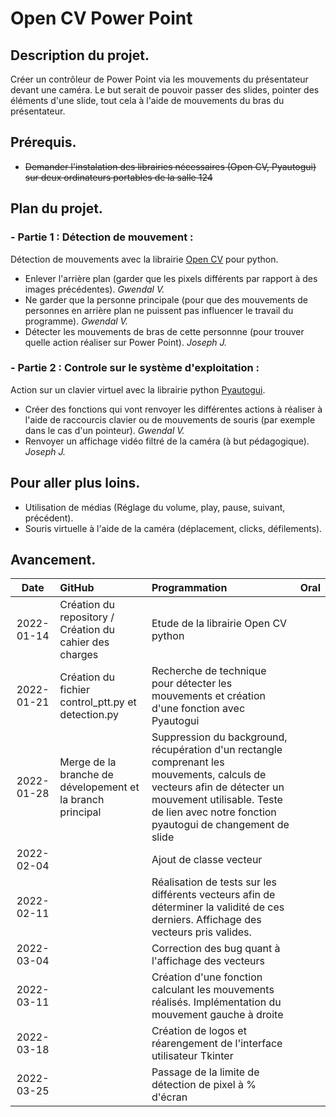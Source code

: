 # Open CV Power Point

## __Description du projet.__
Créer un contrôleur de Power Point via les mouvements du présentateur devant une caméra. Le but serait de pouvoir passer des slides, pointer des éléments d'une slide, tout cela à l'aide de mouvements du bras du présentateur.

## __Prérequis.__
  - ~~Demander l'instalation des librairies nécessaires (Open CV, Pyautogui) sur deux ordinateurs portables de la salle 124~~

## __Plan du projet.__
### - Partie 1 : Détection de mouvement :
Détection de mouvements avec la librairie [Open CV](https://pypi.org/project/opencv-python/) pour python.
  - Enlever l'arrière plan (garder que les pixels différents par rapport à des images précédentes). _Gwendal V._
  - Ne garder que la personne principale (pour que des mouvements de personnes en arrière plan ne puissent pas influencer le travail du programme). _Gwendal V._
  - Détecter les mouvements de bras de cette personnne (pour trouver quelle action réaliser sur Power Point). _Joseph J._

### - Partie 2 : Controle sur le système d'exploitation :
Action sur un clavier virtuel avec la librairie python [Pyautogui](https://github.com/asweigart/pyautogui).
  - Créer des fonctions qui vont renvoyer les différentes actions à réaliser à l'aide de raccourcis clavier ou de mouvements de souris (par exemple dans le cas d'un pointeur). _Gwendal V._
  - Renvoyer un affichage vidéo filtré de la caméra (à but pédagogique). _Joseph J._

## __Pour aller plus loins.__
 - Utilisation de médias (Réglage du volume, play, pause, suivant, précédent).
 - Souris virtuelle à l'aide de la caméra (déplacement, clicks, défilements).

## __Avancement.__

| Date | GitHub | Programmation | Oral |
| :---: | :--- | :--- | :--- |
| 2022-01-14 | Création du repository / Création du cahier des charges | Etude de la librairie Open CV python | |
| 2022-01-21 | Création du fichier control_ptt.py et detection.py | Recherche de technique pour détecter les mouvements et création d'une fonction avec Pyautogui | |
| 2022-01-28 | Merge de la branche de dévelopement et la branch principal | Suppression du background, récupération d'un rectangle comprenant les mouvements, calculs de vecteurs afin de détecter un mouvement utilisable. Teste de lien avec notre fonction pyautogui de changement de slide | |
| 2022-02-04 | | Ajout de classe vecteur | |
| 2022-02-11 | | Réalisation de tests sur les différents vecteurs afin de déterminer la validité de ces derniers. Affichage des vecteurs pris valides. | |
| 2022-03-04 | | Correction des bug quant à l'affichage des vecteurs | |
| 2022-03-11 | | Création d'une fonction calculant les mouvements réalisés. Implémentation du mouvement gauche à droite | |
| 2022-03-18 | | Création de logos et réarengement de l'interface utilisateur Tkinter | |
| 2022-03-25 | | Passage de la limite de détection de pixel à % d'écran | |
